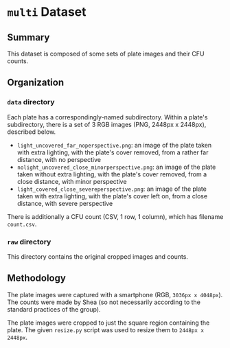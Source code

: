 # `multi` Dataset

## Summary

This dataset is composed of some sets of plate images and their CFU counts.

## Organization

### `data` directory

Each plate has a correspondingly-named subdirectory. Within a plate's subdirectory, there is a set of 3 RGB images (PNG, 2448px x 2448px), described below.

* `light_uncovered_far_noperspective.png`: an image of the plate taken with extra lighting, with the plate's cover removed, from a rather far distance, with no perspective
* `nolight_uncovered_close_minorperspective.png`: an image of the plate taken without extra lighting, with the plate's cover removed, from a close distance, with minor perspective
* `light_covered_close_severeperspective.png`: an image of the plate taken with extra lighting, with the plate's cover left on, from a close distance, with severe perspective

There is additionally a CFU count (CSV, 1 row, 1 column), which has filename `count.csv`.

### `raw` directory

This directory contains the original cropped images and counts.

## Methodology

The plate images were captured with a smartphone (RGB, `3036px x 4048px`). The counts were made by Shea (so not necessarily according to the standard practices of the group).

The plate images were cropped to just the square region containing the plate. The given `resize.py` script was used to resize them to `2448px x 2448px`.
